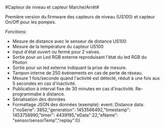 #Capteur de niveau et capteur Marche/Arrêt#

Première version du firmware des capteurs de niveau (US100) et capteur On/Off pour
les pompes.

*Fonctions:*

- Mesure de distance avec le senseur de distance US100
- Mesure de la température du capteur US100
- Input d'état ouvert ou fermé pour 2 valves.
- Sortie pour un Led RGB externe reproduisant l'état du led RGB du Photon
- Sortie pour un led externe indiquant la prise de mesure.
- Tampon interne de 250 événements en cas de perte de réseau.
- Mesure 1 fois/seconde quand l'activité est détecté, réduit à une fois aux 5 secondes en cas d'inactivité.
- Publication à interval fixe de 30 minutes en cas d'inactivité. Re-programmabe à distance.
- Sérialisation des données
- Formattage JSON des données (exemple):
	event: Distance
	data: {"noSerie": 3852,"generation": 1453566492,"timestamp": 1453758990,"timer": 4439195,"eData":22,"eName": "sensor/sensorTemp","replay":0}
